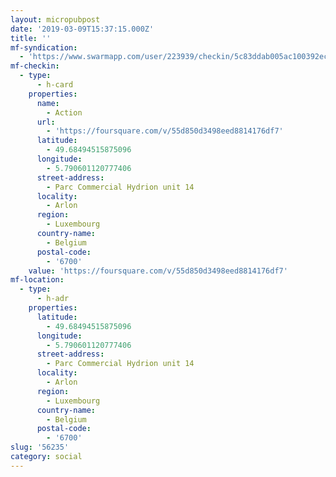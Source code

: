 ```yaml
---
layout: micropubpost
date: '2019-03-09T15:37:15.000Z'
title: ''
mf-syndication:
  - 'https://www.swarmapp.com/user/223939/checkin/5c83ddab005ac100392ecb3c'
mf-checkin:
  - type:
      - h-card
    properties:
      name:
        - Action
      url:
        - 'https://foursquare.com/v/55d850d3498eed8814176df7'
      latitude:
        - 49.68494515875096
      longitude:
        - 5.790601120777406
      street-address:
        - Parc Commercial Hydrion unit 14
      locality:
        - Arlon
      region:
        - Luxembourg
      country-name:
        - Belgium
      postal-code:
        - '6700'
    value: 'https://foursquare.com/v/55d850d3498eed8814176df7'
mf-location:
  - type:
      - h-adr
    properties:
      latitude:
        - 49.68494515875096
      longitude:
        - 5.790601120777406
      street-address:
        - Parc Commercial Hydrion unit 14
      locality:
        - Arlon
      region:
        - Luxembourg
      country-name:
        - Belgium
      postal-code:
        - '6700'
slug: '56235'
category: social
---
```


